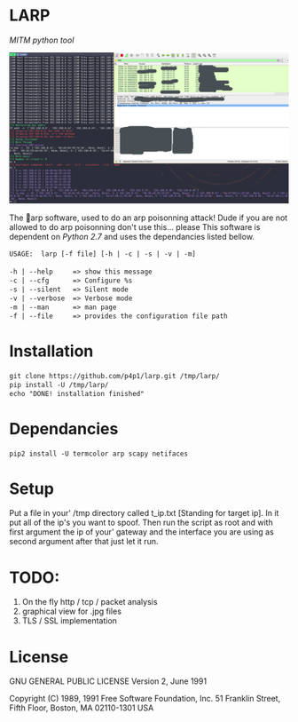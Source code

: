 LARP
====
*MITM python tool*

![larp](https://raw.githubusercontent.com/p4p1/larp/master/assets/screenshot.png)

The :lemon:arp software, used to do an arp poisonning attack!
Dude if you are not allowed to do arp poisonning don't use this... please
This software is dependent on *Python 2.7* and uses the dependancies listed bellow.
```
USAGE:  larp [-f file] [-h | -c | -s | -v | -m]

-h | --help     => show this message
-c | --cfg      => Configure %s
-s | --silent   => Silent mode
-v | --verbose  => Verbose mode
-m | --man      => man page
-f | --file     => provides the configuration file path
```

# Installation
```
git clone https://github.com/p4p1/larp.git /tmp/larp/
pip install -U /tmp/larp/
echo "DONE! installation finished"
```
# Dependancies
```
pip2 install -U termcolor arp scapy netifaces
```

# Setup
Put a file in your' /tmp directory called t_ip.txt [Standing for target ip].
In it put all of the ip's you want to spoof. Then run the script as root and
with first argument the ip of your' gateway and the interface you are using
as second argument after that just let it run.

# TODO:
1. On the fly http / tcp / packet analysis
2. graphical view for .jpg files
3. TLS / SSL implementation


# License
GNU GENERAL PUBLIC LICENSE
Version 2, June 1991

Copyright (C) 1989, 1991 Free Software Foundation, Inc.
51 Franklin Street, Fifth Floor, Boston, MA 02110-1301 USA


